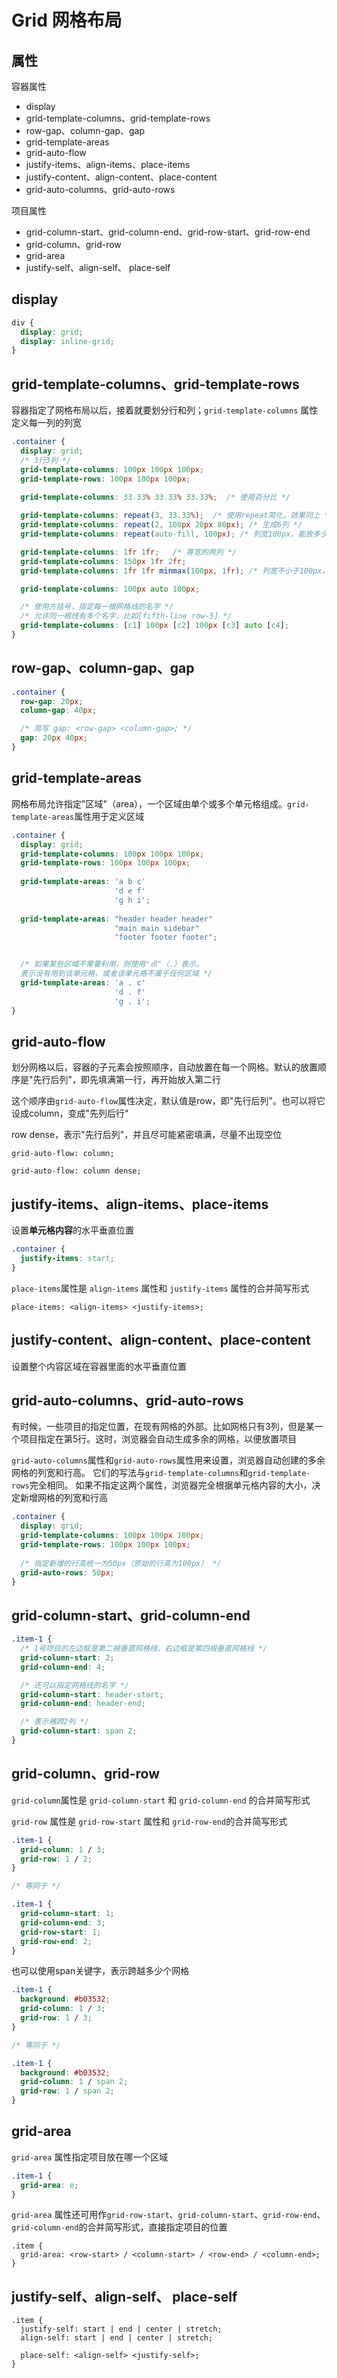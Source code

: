 # Grid 网格布局

## 属性

容器属性

- display
- grid-template-columns、grid-template-rows
- row-gap、column-gap、gap
- grid-template-areas
- grid-auto-flow
- justify-items、align-items、place-items
- justify-content、align-content、place-content
- grid-auto-columns、grid-auto-rows

项目属性

- grid-column-start、grid-column-end、grid-row-start、grid-row-end
- grid-column、grid-row
- grid-area
- justify-self、align-self、 place-self

## display

```css
div {
  display: grid;
  display: inline-grid;
}
```

## grid-template-columns、grid-template-rows

容器指定了网格布局以后，接着就要划分行和列；`grid-template-columns` 属性定义每一列的列宽

```css
.container {
  display: grid;
  /* 3行3列 */
  grid-template-columns: 100px 100px 100px;  
  grid-template-rows: 100px 100px 100px;
  
  grid-template-columns: 33.33% 33.33% 33.33%;  /* 使用百分比 */

  grid-template-columns: repeat(3, 33.33%);  /* 使用repeat简化，效果同上 */
  grid-template-columns: repeat(2, 100px 20px 80px); /* 生成6列 */
  grid-template-columns: repeat(auto-fill, 100px); /* 列宽100px，能放多少放多少 */

  grid-template-columns: 1fr 1fr;   /* 等宽的两列 */
  grid-template-columns: 150px 1fr 2fr;
  grid-template-columns: 1fr 1fr minmax(100px, 1fr); /* 列宽不小于100px，不大于1fr */

  grid-template-columns: 100px auto 100px;

  /* 使用方括号，指定每一根网格线的名字 */
  /* 允许同一根线有多个名字，比如[fifth-line row-5] */
  grid-template-columns: [c1] 100px [c2] 100px [c3] auto [c4];  
}
```

## row-gap、column-gap、gap

```css
.container {
  row-gap: 20px;
  column-gap: 40px;

  /* 简写 gap: <row-gap> <column-gap>; */
  gap: 20px 40px;
}
```

## grid-template-areas

网格布局允许指定"区域"（area），一个区域由单个或多个单元格组成。`grid-template-areas`属性用于定义区域

```css
.container {
  display: grid;
  grid-template-columns: 100px 100px 100px;
  grid-template-rows: 100px 100px 100px;
  
  grid-template-areas: 'a b c'
                       'd e f'
                       'g h i';
  
  grid-template-areas: "header header header"
                       "main main sidebar"
                       "footer footer footer";


  /* 如果某些区域不需要利用，则使用"点"（.）表示，
  表示没有用到该单元格，或者该单元格不属于任何区域 */
  grid-template-areas: 'a . c'
                       'd . f'
                       'g . i';
}
```

## grid-auto-flow

划分网格以后，容器的子元素会按照顺序，自动放置在每一个网格。默认的放置顺序是"先行后列"，即先填满第一行，再开始放入第二行

这个顺序由`grid-auto-flow`属性决定，默认值是row，即"先行后列"。也可以将它设成column，变成"先列后行"

row dense，表示"先行后列"，并且尽可能紧密填满，尽量不出现空位

```
grid-auto-flow: column;

grid-auto-flow: column dense;
```

## justify-items、align-items、place-items

设置**单元格内容**的水平垂直位置

```css
.container {
  justify-items: start;
}
```

`place-items`属性是 `align-items` 属性和 `justify-items` 属性的合并简写形式

```
place-items: <align-items> <justify-items>;
```

## justify-content、align-content、place-content

设置整个内容区域在容器里面的水平垂直位置

## grid-auto-columns、grid-auto-rows

有时候，一些项目的指定位置，在现有网格的外部。比如网格只有3列，但是某一个项目指定在第5行。这时，浏览器会自动生成多余的网格，以便放置项目

`grid-auto-columns`属性和`grid-auto-rows`属性用来设置，浏览器自动创建的多余网格的列宽和行高。
它们的写法与`grid-template-columns`和`grid-template-rows`完全相同。
如果不指定这两个属性，浏览器完全根据单元格内容的大小，决定新增网格的列宽和行高

```css
.container {
  display: grid;
  grid-template-columns: 100px 100px 100px;
  grid-template-rows: 100px 100px 100px;
  
  /* 指定新增的行高统一为50px（原始的行高为100px） */
  grid-auto-rows: 50px; 
}
```

## grid-column-start、grid-column-end

```css
.item-1 {
  /* 1号项目的左边框是第二根垂直网格线，右边框是第四根垂直网格线 */
  grid-column-start: 2;
  grid-column-end: 4;

  /* 还可以指定网格线的名字 */
  grid-column-start: header-start;
  grid-column-end: header-end;

  /* 表示横跨2列 */
  grid-column-start: span 2;
}
```

## grid-column、grid-row

`grid-column`属性是 `grid-column-start` 和 `grid-column-end` 的合并简写形式

`grid-row` 属性是 `grid-row-start` 属性和 `grid-row-end`的合并简写形式

```css
.item-1 {
  grid-column: 1 / 3;
  grid-row: 1 / 2;
}

/* 等同于 */

.item-1 {
  grid-column-start: 1;
  grid-column-end: 3;
  grid-row-start: 1;
  grid-row-end: 2;
}
```

也可以使用span关键字，表示跨越多少个网格

```css
.item-1 {
  background: #b03532;
  grid-column: 1 / 3;
  grid-row: 1 / 3;
}

/* 等同于 */

.item-1 {
  background: #b03532;
  grid-column: 1 / span 2;
  grid-row: 1 / span 2;
}
```

## grid-area

`grid-area` 属性指定项目放在哪一个区域

```css
.item-1 {
  grid-area: e;
}
```

`grid-area` 属性还可用作`grid-row-start`、`grid-column-start`、`grid-row-end`、`grid-column-end`的合并简写形式，直接指定项目的位置

```
.item {
  grid-area: <row-start> / <column-start> / <row-end> / <column-end>;
}
```

## justify-self、align-self、 place-self

```
.item {
  justify-self: start | end | center | stretch;
  align-self: start | end | center | stretch;
  
  place-self: <align-self> <justify-self>;
}
```
